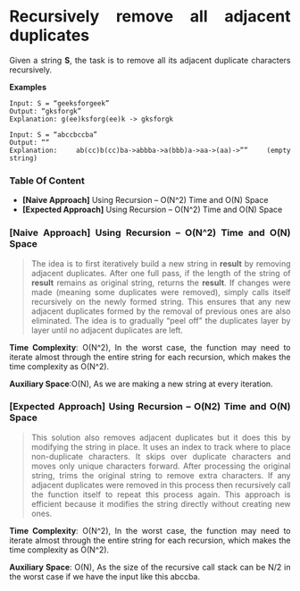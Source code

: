 <div align="justify">

# Recursively remove all adjacent duplicates

Given a string __S__, the task is to remove all its adjacent duplicate characters recursively.

__Examples__

```
Input: S = “geeksforgeek”
Output: “gksforgk”
Explanation: g(ee)ksforg(ee)k -> gksforgk

Input: S = “abccbccba”
Output: ““
Explanation: ab(cc)b(cc)ba->abbba->a(bbb)a->aa->(aa)->”” (empty string)
```

### Table Of Content

- __[Naive Approach]__ Using Recursion – O(N^2) Time and O(N) Space
- __[Expected Approach]__ Using Recursion – O(N^2) Time and O(N) Space

### [Naive Approach] Using Recursion – O(N^2) Time and O(N) Space

> The idea is to first iteratively build a new string in __result__ by removing adjacent duplicates. After one full pass, if the length of the string of __result__ remains as original string, returns the __result__. If changes were made (meaning some duplicates were removed), simply calls itself recursively on the newly formed string. This ensures that any new adjacent duplicates formed by the removal of previous ones are also eliminated. The idea is to gradually “peel off” the duplicates layer by layer until no adjacent duplicates are left.

__Time Complexity__: O(N^2), In the worst case, the function may need to iterate almost through the entire string for each recursion, which makes the time complexity as O(N^2).

__Auxiliary Space__:O(N), As we are making a new string at every iteration.

### [Expected Approach] Using Recursion – O(N2) Time and O(N) Space

> This solution also removes adjacent duplicates but it does this by modifying the string in place. It uses an index to track where to place non-duplicate characters. It skips over duplicate characters and moves only unique characters forward. After processing the original string, trims the original string to remove extra characters. If any adjacent duplicates were removed in this process then recursively call the function itself to repeat this process again. This approach is efficient because it modifies the string directly without creating new ones.

__Time Complexity__: O(N^2), In the worst case, the function may need to iterate almost through the entire string for each recursion, which makes the time complexity as O(N^2).

__Auxiliary Space__: O(N), As the size of the recursive call stack can be N/2 in the worst case if we have the input like this abccba.

</div>